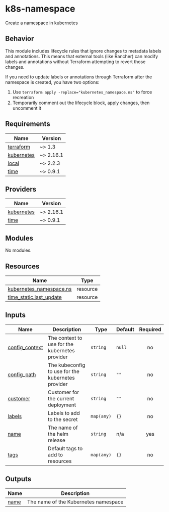 # k8s-namespace

Create a namespace in kubernetes

## Behavior

This module includes lifecycle rules that ignore changes to metadata labels and annotations. This means that external tools (like Rancher) can modify labels and annotations without Terraform attempting to revert those changes.

If you need to update labels or annotations through Terraform after the namespace is created, you have two options:
1. Use `terraform apply -replace="kubernetes_namespace.ns"` to force recreation
2. Temporarily comment out the lifecycle block, apply changes, then uncomment it

<!-- BEGIN_TF_DOCS -->
## Requirements

| Name | Version |
|------|---------|
| <a name="requirement_terraform"></a> [terraform](#requirement\_terraform) | ~> 1.3 |
| <a name="requirement_kubernetes"></a> [kubernetes](#requirement\_kubernetes) | ~> 2.16.1 |
| <a name="requirement_local"></a> [local](#requirement\_local) | ~> 2.2.3 |
| <a name="requirement_time"></a> [time](#requirement\_time) | ~> 0.9.1 |

## Providers

| Name | Version |
|------|---------|
| <a name="provider_kubernetes"></a> [kubernetes](#provider\_kubernetes) | ~> 2.16.1 |
| <a name="provider_time"></a> [time](#provider\_time) | ~> 0.9.1 |

## Modules

No modules.

## Resources

| Name | Type |
|------|------|
| [kubernetes_namespace.ns](https://registry.terraform.io/providers/hashicorp/kubernetes/latest/docs/resources/namespace) | resource |
| [time_static.last_update](https://registry.terraform.io/providers/hashicorp/time/latest/docs/resources/static) | resource |

## Inputs

| Name | Description | Type | Default | Required |
|------|-------------|------|---------|:--------:|
| <a name="input_config_context"></a> [config\_context](#input\_config\_context) | The context to use for the kubernetes provider | `string` | `null` | no |
| <a name="input_config_path"></a> [config\_path](#input\_config\_path) | The kubeconfig to use for the kubernetes provider | `string` | `""` | no |
| <a name="input_customer"></a> [customer](#input\_customer) | Customer for the current deployment | `string` | `""` | no |
| <a name="input_labels"></a> [labels](#input\_labels) | Labels to add to the secret | `map(any)` | `{}` | no |
| <a name="input_name"></a> [name](#input\_name) | The name of the helm release | `string` | n/a | yes |
| <a name="input_tags"></a> [tags](#input\_tags) | Default tags to add to resources | `map(any)` | `{}` | no |

## Outputs

| Name | Description |
|------|-------------|
| <a name="output_name"></a> [name](#output\_name) | The name of the Kubernetes namespace |
<!-- END_TF_DOCS -->
